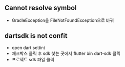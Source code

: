 ## Cannot resolve symbol 
* GradleException을 FileNotFoundException으로 바꿔

## dartsdk is not confit
* open dart settint
* 체크박스 클릭 후 sdk 찾는 곳에서 flutter bin dart-sdk 클릭
* 프로젝트 sdk 파일 클릭
